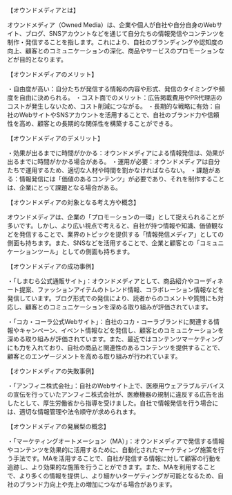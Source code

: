 【オウンドメディアとは】

オウンドメディア（Owned Media）は、企業や個人が自社や自分自身のWebサイト、ブログ、SNSアカウントなどを通じて自分たちの情報発信やコンテンツを制作・発信することを指します。これにより、自社のブランディングや認知度の向上、顧客とのコミュニケーションの深化、商品やサービスのプロモーションなどが目的となります。

【オウンドメディアのメリット】

・自由度が高い：自分たちが発信する情報の内容や形式、発信のタイミングや頻度を自由に決められる。 
・コスト面でのメリット：広告掲載費用やPR代理店のコストが発生しないため、コスト削減につながる。 
・長期的な戦略に有効：自社のWebサイトやSNSアカウントを活用することで、自社のブランド力や信頼性を高め、顧客との長期的な関係性を構築することができる。

【オウンドメディアのデメリット】

・効果が出るまでに時間がかかる：オウンドメディアによる情報発信は、効果が出るまでに時間がかかる場合がある。 
・運用が必要：オウンドメディアは自分たちで運用するため、適切な人材や時間を割かなければならない。
 ・課題がある：情報発信には「価値のあるコンテンツ」が必要であり、それを制作することは、企業にとって課題となる場合がある。

【オウンドメディアの対象となる考え方や概念】

オウンドメディアは、企業の「プロモーションの一環」として捉えられることが多いです。しかし、より広い視点で考えると、自社が持つ情報や知識、価値観などを発信することで、業界のトピックを提供する「情報発信メディア」としての側面も持ちます。また、SNSなどを活用することで、企業と顧客との「コミュニケーションツール」としての側面も持ちます。

【オウンドメディアの成功事例】

・「しまむら公式通販サイト」：オウンドメディアとして、商品紹介やコーディネート提案、ファッションアイテムのトレンド情報、コラボレーション情報などを発信しています。ブログ形式での発信により、読者からのコメントや質問にも対応し、顧客とのコミュニケーションを深める取り組みが評価されています。

・「コカ・コーラ公式Webサイト」：自社のコカ・コーラブランドに関連する情報やキャンペーン、イベント情報などを発信し、顧客とのコミュニケーションを深める取り組みが評価されています。また、最近ではコンテンツマーケティングにも力を入れており、自社の商品と関連性のあるコンテンツを提供することで、顧客とのエンゲージメントを高める取り組みが行われています。

【オウンドメディアの失敗事例】

・「アンフィニ株式会社」：自社のWebサイト上で、医療用ウェアラブルデバイスの宣伝を行っていたアンフィニ株式会社が、医療機器の規制に違反する広告を出したとして、厚生労働省から指導を受けました。自社で情報発信を行う場合には、適切な情報管理や法令順守が求められます。

【オウンドメディアの発展型の概念】

・「マーケティングオートメーション（MA）」：オウンドメディアで発信する情報やコンテンツを効果的に活用するために、自動化されたマーケティング施策を行う手法です。MAを活用することで、自社が発信する情報に対して顧客の行動を追跡し、より効果的な施策を行うことができます。また、MAを利用することで、より多くの情報を提供し、より細かいターゲティングが可能となるため、自社のブランド力向上や売上の増加につながる場合があります。